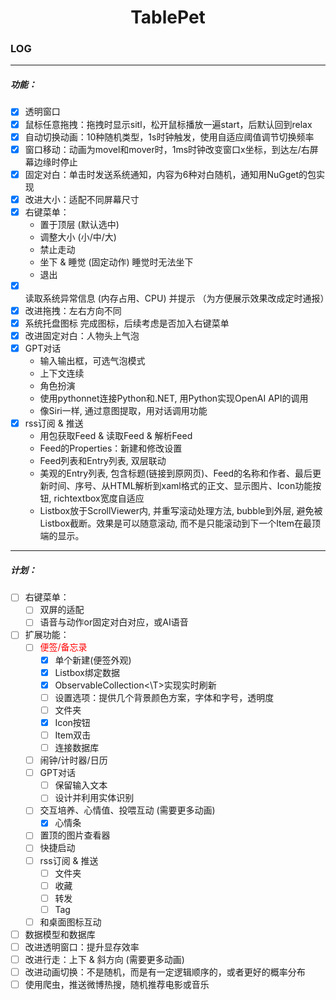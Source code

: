 # <center>TablePet</center>

### LOG
---
##### 功能：

- [x] 透明窗口
- [x] 鼠标任意拖拽：拖拽时显示sitl，松开鼠标播放一遍start，后默认回到relax
- [x] 自动切换动画：10种随机类型，1s时钟触发，使用自适应阈值调节切换频率
- [x] 窗口移动：动画为movel和mover时，1ms时钟改变窗口x坐标，到达左/右屏幕边缘时停止
- [x] 固定对白：单击时发送系统通知，内容为6种对白随机，通知用NuGget的包实现
- [x] 改进大小：适配不同屏幕尺寸
- [x] 右键菜单：
    - 置于顶层 (默认选中)
    - 调整大小 (小/中/大)
    - 禁止走动
    - 坐下 & 睡觉 (固定动作) 睡觉时无法坐下
    - 退出
- [x] 读取系统异常信息 (内存占用、CPU) 并提示 （为方便展示效果改成定时通报）
- [x] 改进拖拽：左右方向不同
- [x] 系统托盘图标 完成图标，后续考虑是否加入右键菜单
- [x] 改进固定对白：人物头上气泡
- [x] GPT对话
    - 输入输出框，可选气泡模式
    - 上下文连续
    - 角色扮演
    - 使用pythonnet连接Python和.NET, 用Python实现OpenAI API的调用
    - 像Siri一样, 通过意图提取，用对话调用功能
- [x] rss订阅 & 推送
    - 用包获取Feed & 读取Feed & 解析Feed
    - Feed的Properties：新建和修改设置
    - Feed列表和Entry列表, 双层联动
    - 美观的Entry列表, 包含标题(链接到原网页)、Feed的名称和作者、最后更新时间、序号、从HTML解析到xaml格式的正文、显示图片、Icon功能按钮, richtextbox宽度自适应
    - Listbox放于ScrollViewer内, 并重写滚动处理方法, bubble到外层, 避免被Listbox截断。效果是可以随意滚动, 而不是只能滚动到下一个Item在最顶端的显示。

---

##### 计划：

- [ ] 右键菜单：
    - [ ] 双屏的适配
    - [ ] 语音与动作or固定对白对应，或AI语音
- [ ] 扩展功能：
    - [ ] <font color=red>便签/备忘录</font>
        - [x] 单个新建(便签外观)
        - [x] Listbox绑定数据
        - [x] ObservableCollection<\T>实现实时刷新
        - [ ] 设置选项：提供几个背景颜色方案，字体和字号，透明度
        - [ ] 文件夹
        - [x] Icon按钮
        - [ ] Item双击
        - [ ] 连接数据库
    - [ ] 闹钟/计时器/日历
    - [ ] GPT对话
        - [ ] 保留输入文本
        - [ ] 设计并利用实体识别
    - [ ] 交互培养、心情值、投喂互动 (需要更多动画)
        - [x] 心情条
    - [ ] 置顶的图片查看器
    - [ ] 快捷启动
    - [ ] rss订阅 & 推送
        - [ ] 文件夹
        - [ ] 收藏
        - [ ] 转发
        - [ ] Tag
    - [ ] 和桌面图标互动
- [ ] 数据模型和数据库
- [ ] 改进透明窗口：提升显存效率
- [ ] 改进行走：上下 & 斜方向 (需要更多动画)
- [ ] 改进动画切换：不是随机，而是有一定逻辑顺序的，或者更好的概率分布
- [ ] 使用爬虫，推送微博热搜，随机推荐电影或音乐
